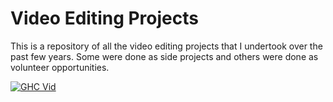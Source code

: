 # Video Editing Projects

This is a repository of all the video editing projects that I undertook over the past few years. 
Some were done as side projects and others were done as volunteer opportunities. 

[![GHC Vid](https://i.imgur.com/6DIHJrP.png)](https://www.youtube.com/watch?v=ciyMuBmTeGY "GHC Vid")
